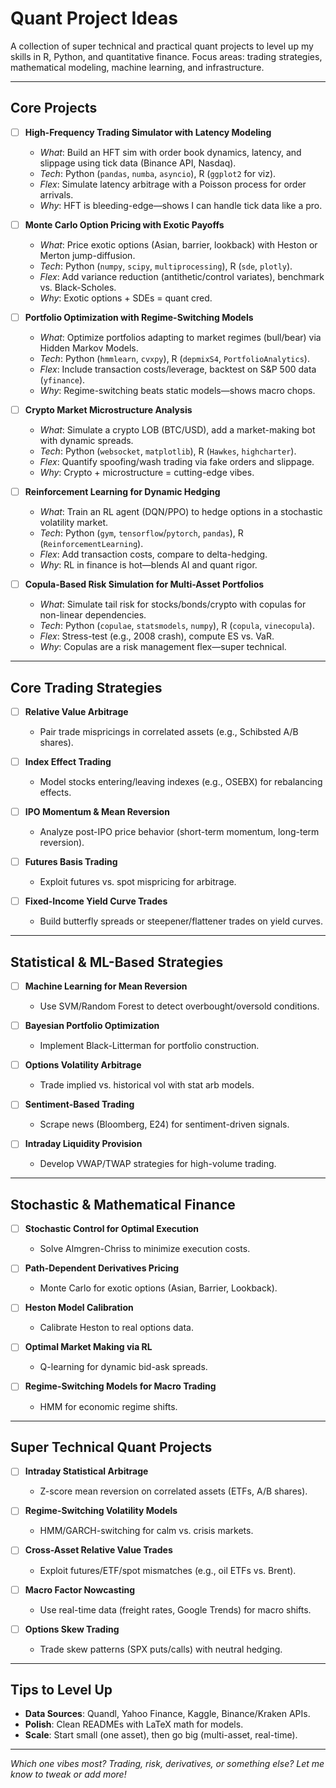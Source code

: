 
# Quant Project Ideas

A collection of super technical and practical quant projects to level up my skills in R, Python, and quantitative finance. Focus areas: trading strategies, mathematical modeling, machine learning, and infrastructure.

---

## Core Projects

- [ ] **High-Frequency Trading Simulator with Latency Modeling**  
  - *What*: Build an HFT sim with order book dynamics, latency, and slippage using tick data (Binance API, Nasdaq).  
  - *Tech*: Python (`pandas`, `numba`, `asyncio`), R (`ggplot2` for viz).  
  - *Flex*: Simulate latency arbitrage with a Poisson process for order arrivals.  
  - *Why*: HFT is bleeding-edge—shows I can handle tick data like a pro.

- [ ] **Monte Carlo Option Pricing with Exotic Payoffs**  
  - *What*: Price exotic options (Asian, barrier, lookback) with Heston or Merton jump-diffusion.  
  - *Tech*: Python (`numpy`, `scipy`, `multiprocessing`), R (`sde`, `plotly`).  
  - *Flex*: Add variance reduction (antithetic/control variates), benchmark vs. Black-Scholes.  
  - *Why*: Exotic options + SDEs = quant cred.

- [ ] **Portfolio Optimization with Regime-Switching Models**  
  - *What*: Optimize portfolios adapting to market regimes (bull/bear) via Hidden Markov Models.  
  - *Tech*: Python (`hmmlearn`, `cvxpy`), R (`depmixS4`, `PortfolioAnalytics`).  
  - *Flex*: Include transaction costs/leverage, backtest on S&P 500 data (`yfinance`).  
  - *Why*: Regime-switching beats static models—shows macro chops.

- [ ] **Crypto Market Microstructure Analysis**  
  - *What*: Simulate a crypto LOB (BTC/USD), add a market-making bot with dynamic spreads.  
  - *Tech*: Python (`websocket`, `matplotlib`), R (`Hawkes`, `highcharter`).  
  - *Flex*: Quantify spoofing/wash trading via fake orders and slippage.  
  - *Why*: Crypto + microstructure = cutting-edge vibes.

- [ ] **Reinforcement Learning for Dynamic Hedging**  
  - *What*: Train an RL agent (DQN/PPO) to hedge options in a stochastic volatility market.  
  - *Tech*: Python (`gym`, `tensorflow`/`pytorch`, `pandas`), R (`ReinforcementLearning`).  
  - *Flex*: Add transaction costs, compare to delta-hedging.  
  - *Why*: RL in finance is hot—blends AI and quant rigor.

- [ ] **Copula-Based Risk Simulation for Multi-Asset Portfolios**  
  - *What*: Simulate tail risk for stocks/bonds/crypto with copulas for non-linear dependencies.  
  - *Tech*: Python (`copulae`, `statsmodels`, `numpy`), R (`copula`, `vinecopula`).  
  - *Flex*: Stress-test (e.g., 2008 crash), compute ES vs. VaR.  
  - *Why*: Copulas are a risk management flex—super technical.

---

## Core Trading Strategies

- [ ] **Relative Value Arbitrage**  
  - Pair trade mispricings in correlated assets (e.g., Schibsted A/B shares).  

- [ ] **Index Effect Trading**  
  - Model stocks entering/leaving indexes (e.g., OSEBX) for rebalancing effects.  

- [ ] **IPO Momentum & Mean Reversion**  
  - Analyze post-IPO price behavior (short-term momentum, long-term reversion).  

- [ ] **Futures Basis Trading**  
  - Exploit futures vs. spot mispricing for arbitrage.  

- [ ] **Fixed-Income Yield Curve Trades**  
  - Build butterfly spreads or steepener/flattener trades on yield curves.  

---

## Statistical & ML-Based Strategies

- [ ] **Machine Learning for Mean Reversion**  
  - Use SVM/Random Forest to detect overbought/oversold conditions.  

- [ ] **Bayesian Portfolio Optimization**  
  - Implement Black-Litterman for portfolio construction.  

- [ ] **Options Volatility Arbitrage**  
  - Trade implied vs. historical vol with stat arb models.  

- [ ] **Sentiment-Based Trading**  
  - Scrape news (Bloomberg, E24) for sentiment-driven signals.  

- [ ] **Intraday Liquidity Provision**  
  - Develop VWAP/TWAP strategies for high-volume trading.  

---

## Stochastic & Mathematical Finance

- [ ] **Stochastic Control for Optimal Execution**  
  - Solve Almgren-Chriss to minimize execution costs.  

- [ ] **Path-Dependent Derivatives Pricing**  
  - Monte Carlo for exotic options (Asian, Barrier, Lookback).  

- [ ] **Heston Model Calibration**  
  - Calibrate Heston to real options data.  

- [ ] **Optimal Market Making via RL**  
  - Q-learning for dynamic bid-ask spreads.  

- [ ] **Regime-Switching Models for Macro Trading**  
  - HMM for economic regime shifts.  

---

## Super Technical Quant Projects

- [ ] **Intraday Statistical Arbitrage**  
  - Z-score mean reversion on correlated assets (ETFs, A/B shares).  

- [ ] **Regime-Switching Volatility Models**  
  - HMM/GARCH-switching for calm vs. crisis markets.  

- [ ] **Cross-Asset Relative Value Trades**  
  - Exploit futures/ETF/spot mismatches (e.g., oil ETFs vs. Brent).  

- [ ] **Macro Factor Nowcasting**  
  - Use real-time data (freight rates, Google Trends) for macro shifts.  

- [ ] **Options Skew Trading**  
  - Trade skew patterns (SPX puts/calls) with neutral hedging.  

---

## Tips to Level Up

- **Data Sources**: Quandl, Yahoo Finance, Kaggle, Binance/Kraken APIs.  
- **Polish**: Clean READMEs with LaTeX math for models.  
- **Scale**: Start small (one asset), then go big (multi-asset, real-time).  

---

*Which one vibes most? Trading, risk, derivatives, or something else? Let me know to tweak or add more!*